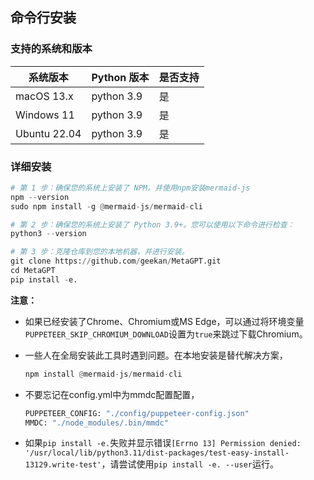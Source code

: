 ## 命令行安装

### 支持的系统和版本
|     系统版本     | Python 版本     |  是否支持  |
|      ----      |     ----        |   -----   |
|   macOS 13.x   |    python 3.9   |    是    |
|   Windows 11   |    python 3.9   |    是    |
|   Ubuntu 22.04 |    python 3.9   |    是    |

### 详细安装

```py
# 第 1 步：确保您的系统上安装了 NPM。并使用npm安装mermaid-js
npm --version
sudo npm install -g @mermaid-js/mermaid-cli

# 第 2 步：确保您的系统上安装了 Python 3.9+。您可以使用以下命令进行检查：
python3 --version

# 第 3 步：克隆仓库到您的本地机器，并进行安装。
git clone https://github.com/geekan/MetaGPT.git
cd MetaGPT
pip install -e.
```

**注意：**

- 如果已经安装了Chrome、Chromium或MS Edge，可以通过将环境变量`PUPPETEER_SKIP_CHROMIUM_DOWNLOAD`设置为`true`来跳过下载Chromium。

- 一些人在全局安装此工具时遇到问题。在本地安装是替代解决方案，

    ```py
    npm install @mermaid-js/mermaid-cli
    ```

- 不要忘记在config.yml中为mmdc配置配置，

    ```py
    PUPPETEER_CONFIG: "./config/puppeteer-config.json"
    MMDC: "./node_modules/.bin/mmdc"
    ```

- 如果`pip install -e.`失败并显示错误`[Errno 13] Permission denied: '/usr/local/lib/python3.11/dist-packages/test-easy-install-13129.write-test'`，请尝试使用`pip install -e. --user`运行。
